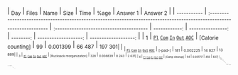 
| <sub>Day</sub> | <sub>Files</sub> | <sub>Name</sub> | <sub>Size</sub> | <sub>Time</sub> | <sub>%age</sub> | <sub>Answer 1</sub> | <sub>Answer 2</sub> |
| <sub>-----------</sub> | <sub>:-----------------------------------------------------------------------------------------------------------------------</sub> | <sub>:---------------------------------------</sub> | <sub>------------:</sub> | <sub>----------------:</sub> | <sub>--------:</sub> | <sub>-------------------:</sub> | <sub>-------------------:</sub> |
| <sub>1</sub> | <sub>[`Pl`](pl/01.pl) [`Com`](nc/01.pl) [`In`](data/01.txt) [`Out`](out/01.txt) [`AOC`](https://adventofcode.com/2022/day/1)</sub> | <sub>[Calorie counting]</sub> | <sub>99</sub> | <sub>0.001399</sub> | <sub>66 487</sub> | <sub>197 301|
| <sub>| <sub>[`Pl`](pl/02.pl) [`Com`](nc/02.pl) [`In`](data/02.txt) [`Out`](out/02.txt) [`AOC`](https://adventofcode.com/2022/day/)</sub> | <sub>[-pad-]</sub> | <sub>181</sub> | <sub>0.002225</sub> | <sub>14 827</sub> | <sub>13 889|
| <sub>3</sub> | <sub>[`Pl`](pl/03.pl) [`Com`](nc/03.pl) [`In`](data/03.txt) [`Out`](out/03.txt) [`AOC`](https://adventofcode.com/2022/day/3)</sub> | <sub>[Rucksack reorganization]</sub> | <sub>328</sub> | <sub>0.008839</sub> | <sub>8 243</sub> | <sub>2 631|
| <sub>4</sub> | <sub>[`Pl`](pl/04.pl) [`Com`](nc/04.pl) [`In`](data/04.txt) [`Out`](out/04.txt) [`AOC`](https://adventofcode.com/2022/day/4)</sub> | <sub>[Camp cleanup]</sub> | <sub>94</sub> | <sub>0.001717</sub> | <sub>450</sub> | <sub>837|
| <sub>| <sub>| <sub>| <sub>| <sub>| <sub>| <sub>| <sub>|
| <sub>**TOTAL**</sub> | <sub>| <sub>**0.686KB**</sub> | <sub>** 702**</sub> | <sub>**0.014 180**</sub> | <sub>| <sub>| <sub>|
| <sub>***Mean***</sub> | <sub>| <sub>| <sub>***0.0***</sub> | <sub>***0.003 545***</sub> | <sub>| <sub>| <sub>|

